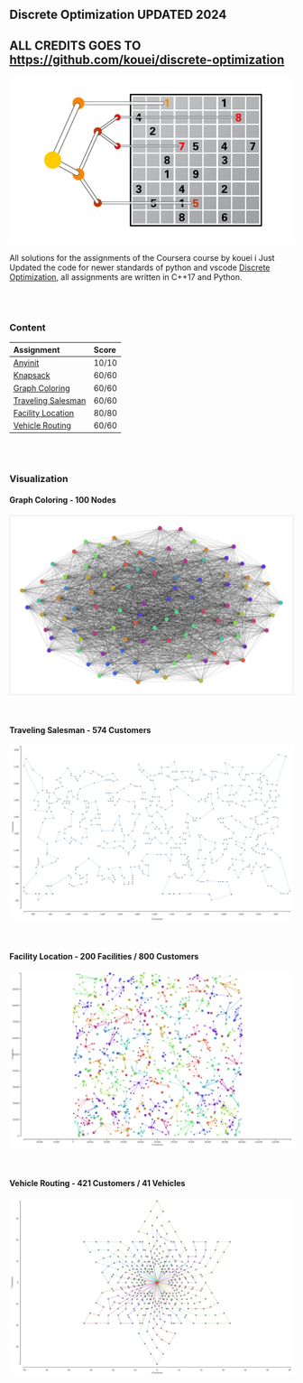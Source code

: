 ## Discrete Optimization UPDATED 2024

## ALL CREDITS GOES TO https://github.com/kouei/discrete-optimization

![discrete-optimization](./discrete-optimization.jpeg)

All solutions for the assignments of the Coursera course by kouei i Just Updated the code for newer standards of python and vscode
[Discrete Optimization](https://www.coursera.org/learn/discrete-optimization/home/info), all assignments are written in C++17 and Python.

<br/>
<br/>

### Content

| Assignment                         | Score |
| :--------------------------------- | :---- |
| [Anyinit](Anyinit)                 | 10/10 |
| [Knapsack](knapsack)               | 60/60 |
| [Graph Coloring](coloring)         | 60/60 |
| [Traveling Salesman](tsp)          | 60/60 |
| [Facility Location](facility)      | 80/80 |
| [Vehicle Routing](vehicle-routing) | 60/60 |

<br/>
<br/>

### Visualization

#### Graph Coloring - 100 Nodes

![coloring-visualization](visualization/coloring-visualization.png)

<br/>

#### Traveling Salesman - 574 Customers

![tsp-visualization](visualization/tsp-visualization.png)

<br/>

#### Facility Location - 200 Facilities / 800 Customers

![facility-location-visualization](visualization/facility-location-visualization.png)

<br/>

#### Vehicle Routing - 421 Customers / 41 Vehicles

![vehicle-routing-visualization](visualization/vehicle-routing-visualization.png)
